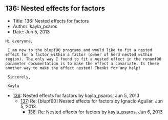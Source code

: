 ## 136: Nested effects for factors

- Title: 136: Nested effects for factors
- Author: kayla_psaros
- Date: Jun 5, 2013

```
Hi everyone,

 I am new to the blupf90 programs and would like to fit a nested effect for a factor within a factor (owner of herd nested within region). The only way I found to fit a nested effect in the renumf90 parameter documentation is to make the effect a covariate. Is there another way to make the effect nested? Thanks for any help!

 Sincerely,

 Kayla
```

- [136](0136.md): Nested effects for factors by kayla_psaros, Jun 5, 2013
    - [137](0137.md): Re: [blupf90] Nested effects for factors by Ignacio Aguilar, Jun 5, 2013
        - [138](0138.md): Re: Nested effects for factors by kayla_psaros, Jun 6, 2013
